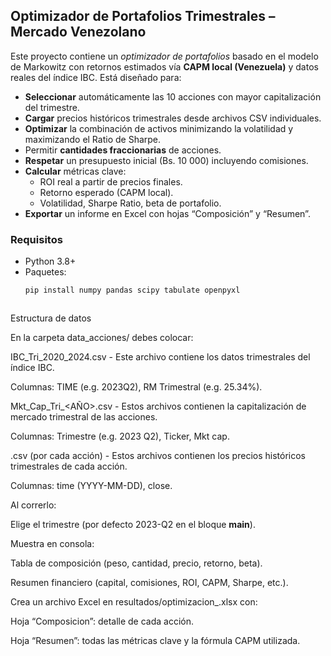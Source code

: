 ## Optimizador de Portafolios Trimestrales – Mercado Venezolano

Este proyecto contiene un *optimizador de portafolios* basado en el modelo de Markowitz con retornos estimados vía **CAPM local (Venezuela)** y datos reales del índice IBC. Está diseñado para:

- **Seleccionar** automáticamente las 10 acciones con mayor capitalización del trimestre.
- **Cargar** precios históricos trimestrales desde archivos CSV individuales.
- **Optimizar** la combinación de activos minimizando la volatilidad y maximizando el Ratio de Sharpe.
- Permitir **cantidades fraccionarias** de acciones.
- **Respetar** un presupuesto inicial (Bs. 10 000) incluyendo comisiones.
- **Calcular** métricas clave:
  - ROI real a partir de precios finales.
  - Retorno esperado (CAPM local).
  - Volatilidad, Sharpe Ratio, beta de portafolio.
- **Exportar** un informe en Excel con hojas “Composición” y “Resumen”.

### Requisitos

- Python 3.8+  
- Paquetes:
  ```bash
  pip install numpy pandas scipy tabulate openpyxl



Estructura de datos

En la carpeta data_acciones/ debes colocar:

IBC_Tri_2020_2024.csv - Este archivo contiene los datos trimestrales del índice IBC.

Columnas: TIME (e.g. 2023Q2), RM Trimestral (e.g. 25.34%).

Mkt_Cap_Tri_<AÑO>.csv - Estos archivos contienen la capitalización de mercado trimestral de las acciones.

Columnas: Trimestre (e.g. 2023 Q2), Ticker, Mkt cap.

<TICKER>.csv (por cada acción) - Estos archivos contienen los precios históricos trimestrales de cada acción.

Columnas: time (YYYY-MM-DD), close.


Al correrlo:

Elige el trimestre (por defecto 2023-Q2 en el bloque __main__).

Muestra en consola:

Tabla de composición (peso, cantidad, precio, retorno, beta).

Resumen financiero (capital, comisiones, ROI, CAPM, Sharpe, etc.).

Crea un archivo Excel en resultados/optimizacion_<trimestre>.xlsx con:

Hoja “Composicion”: detalle de cada acción.

Hoja “Resumen”: todas las métricas clave y la fórmula CAPM utilizada.

